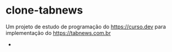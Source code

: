 # clone-tabnews
Um projeto de estudo de programação do https://curso.dev para implementação do https://tabnews.com.br

-
